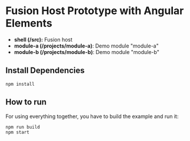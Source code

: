 # Fusion Host Prototype with Angular Elements

- **shell (/src):** Fusion host
- **module-a (/projects/module-a)**: Demo module "module-a"
- **module-b (/projects/module-b)**: Demo module "module-b"

## Install Dependencies

```
npm install
```

## How to run

For using everything together, you have to build the example and run it:

```
npm run build
npm start
```
